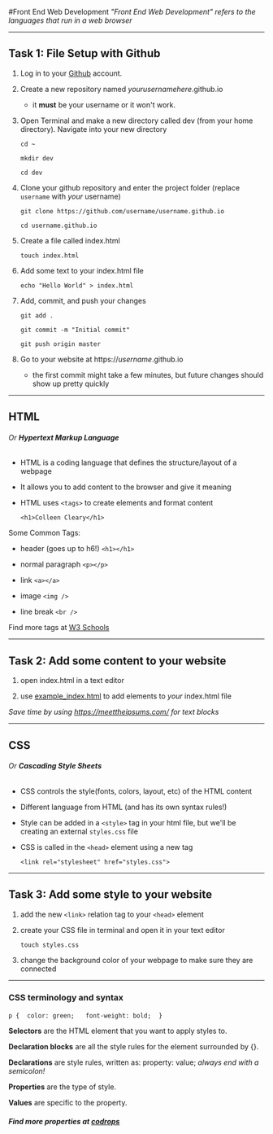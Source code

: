 #Front End Web Development
_"Front End Web Development" refers to the languages that run in a web browser_


<hr />


## Task 1: File Setup with Github
  1. Log in to your [Github](https://github.com/) account.

  2. Create a new repository named _yourusernamehere_.github.io

      - it **must** be your username or it won't work.

  3. Open Terminal and make a new directory called dev (from your home directory). Navigate into your new directory

      `cd ~`

      `mkdir dev`

      `cd dev`

  4. Clone your github repository and enter the project folder (replace `username` with _your_ username)

      `git clone https://github.com/username/username.github.io`

      `cd username.github.io`

  5. Create a file called index.html

      `touch index.html`

  6. Add some text to your index.html file

      `echo "Hello World" > index.html`

  7. Add, commit, and push your changes

      `git add .`

      `git commit -m "Initial commit"`

      `git push origin master`


  8. Go to your website at https://_username_.github.io

      - the first commit might take a few minutes, but future changes should show up pretty quickly

<hr />


## HTML
###### Or **Hypertext Markup Language**

 - HTML is a coding language that defines the structure/layout of a webpage

 - It allows you to add content to the browser and give it meaning

 - HTML uses `<tags>` to create elements and format content

      `<h1>Colleen Cleary</h1>`

Some Common Tags:
  - header (goes up to h6!) `<h1></h1>`

  - normal paragraph  `<p></p>`

  - link  `<a></a>`

  - image `<img />`

  - line break  `<br />`



Find more tags at [W3 Schools](https://www.w3schools.com/tags/)




<hr />




## Task 2: Add some content to your website
  1. open index.html in a text editor

  2. use [example_index.html](/example_index.html) to add elements to _your_ index.html file

  _Save time by using https://meettheipsums.com/ for text blocks_




<hr />





## CSS
###### Or **Cascading Style Sheets**

  - CSS controls the style(fonts, colors, layout, etc) of the HTML content

  - Different language from HTML (and has its own syntax rules!)

  - Style can be added in a `<style>` tag in your html file, but we'll be creating an external `styles.css` file

  - CSS is called in the `<head>` element using a new tag

      `<link rel="stylesheet" href="styles.css">`



  <hr />





## Task 3: Add some style to your website
  1. add the new `<link>` relation tag to your `<head>` element

  2. create your CSS file in terminal and open it in your text editor

      `touch styles.css`

  3. change the background color of your webpage to make sure they are connected


<hr />


### CSS terminology and syntax

`p {`
` `
`color: green;`
`  `
`font-weight: bold;`
` `
`}`

**Selectors** are the HTML element that you want to apply styles to.

**Declaration blocks** are all the style rules for the element surrounded by {}.

**Declarations** are style rules, written as:
  property: value;
    _always end with a semicolon!_

**Properties** are the type of style.

**Values** are specific to the property.

##### Find more properties at [codrops](https://tympanus.net/codrops/css_reference/)
